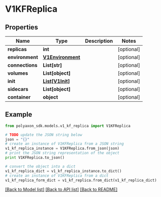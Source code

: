 # V1KFReplica


## Properties
Name | Type | Description | Notes
------------ | ------------- | ------------- | -------------
**replicas** | **int** |  | [optional] 
**environment** | [**V1Environment**](V1Environment.md) |  | [optional] 
**connections** | **List[str]** |  | [optional] 
**volumes** | **List[object]** |  | [optional] 
**init** | [**List[V1Init]**](V1Init.md) |  | [optional] 
**sidecars** | **List[object]** |  | [optional] 
**container** | **object** |  | [optional] 

## Example

```python
from polyaxon_sdk.models.v1_kf_replica import V1KFReplica

# TODO update the JSON string below
json = "{}"
# create an instance of V1KFReplica from a JSON string
v1_kf_replica_instance = V1KFReplica.from_json(json)
# print the JSON string representation of the object
print V1KFReplica.to_json()

# convert the object into a dict
v1_kf_replica_dict = v1_kf_replica_instance.to_dict()
# create an instance of V1KFReplica from a dict
v1_kf_replica_form_dict = v1_kf_replica.from_dict(v1_kf_replica_dict)
```
[[Back to Model list]](../README.md#documentation-for-models) [[Back to API list]](../README.md#documentation-for-api-endpoints) [[Back to README]](../README.md)


